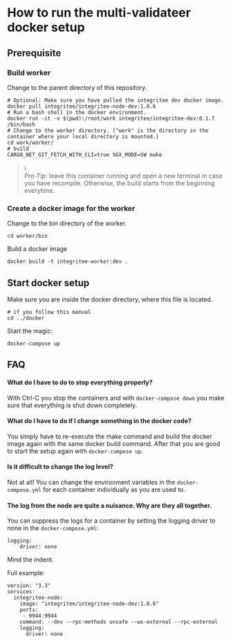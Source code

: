 #  How to run the multi-validateer docker setup

## Prerequisite

### Build worker
Change to the parent directory of this repository.
```
# Optional: Make sure you have pulled the integritee dev docker image.
docker pull integritee/integritee-node-dev:1.0.6
# Run a bash shell in the docker environment. 
docker run -it -v $(pwd):/root/work integritee/integritee-dev:0.1.7 /bin/bash
# Change to the worker directory. ("work" is the directory in the container where your local directory is mounted.)
cd work/worker/
# build
CARGO_NET_GIT_FETCH_WITH_CLI=true SGX_MODE=SW make
```
> ℹ️  
> *Pro-Tip:* leave this container running and open a new terminal in case you have recompile. Otherwise, the build starts from the beginning everytime. 

### Create a docker image for the worker
Change to the bin directory of the worker.
```
cd worker/bin  
```
Build a docker image
```
docker build -t integritee-worker:dev .
```

## Start docker setup
Make sure you are inside the docker directory, where this file is located.
```
# if you follow this manual
cd ../docker
```
Start the magic:
```
docker-compose up
```

## FAQ
#### What do I have to do to stop everything properly?
With Ctrl-C you stop the containers and with `docker-compose down` you make sure that everything is shut down completely.

#### What do I have to do if I change something in the docker code?
You simply have to re-execute the make command and build the docker image again with the same docker build command. 
After that you are good to start the setup again with `docker-compose up`.

#### Is it difficult to change the log level?
Not at all! You can change the environment variables in the `docker-compose.yml` for each container individually 
as you are used to.

#### The log from the node are quite a nuisance. Why are they all together. 
You can suppress the logs for a container by setting the logging driver to none in the `docker-compose.yml`:
```
logging:
    driver: none
```
Mind the indent. 

Full example:
```
version: "3.3"
services:
  integritee-node:
    image: "integritee/integritee-node-dev:1.0.6"
    ports: 
     - 9944:9944
    command: --dev --rpc-methods unsafe --ws-external --rpc-external
    logging:
      driver: none
```




